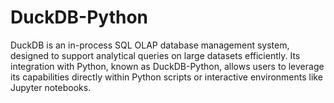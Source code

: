 # DuckDB-Python
DuckDB is an in-process SQL OLAP database management system, designed to support analytical queries on large datasets efficiently. Its integration with Python, known as DuckDB-Python, allows users to leverage its capabilities directly within Python scripts or interactive environments like Jupyter notebooks.
